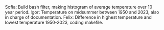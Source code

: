 Sofia: Build bash filter, making histogram of average temperature over 10 year period.
Igor: Temperature on midsummer between 1950 and 2023, also in charge of documentation.
Felix: Difference in highest temperature and lowest temperature 1950-2023, coding makefile.